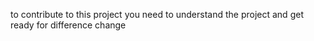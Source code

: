to contribute to this project you need to understand the project and get ready for difference change 